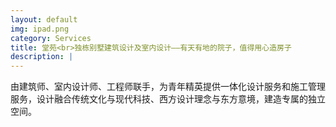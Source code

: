 ```yaml
---
layout: default
img: ipad.png
category: Services
title: 堂苑<br>独栋别墅建筑设计及室内设计——有天有地的院子，值得用心造房子
description: |
---
```

   由建筑师、室内设计师、工程师联手，为青年精英提供一体化设计服务和施工管理服务，设计融合传统文化与现代科技、西方设计理念与东方意境，建造专属的独立空间。
